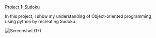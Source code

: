 [Project 1: Sudoku](https://github.com/ryansxiong/Sudoku_with_Python)

In this project, I show my understanding of Object-oriented programming using python by recreating Sudoku.

![Screenshot (17)](https://user-images.githubusercontent.com/91089401/142960172-15499e75-6923-4b70-9074-0bf4e7914a3d.png)

